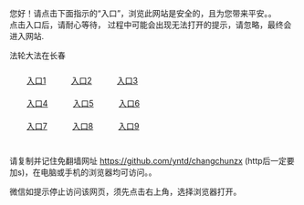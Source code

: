 您好！请点击下面指示的“入口”，浏览此网站是安全的，且为您带来平安。。 <br/>
点击入口后，请耐心等待， 过程中可能会出现无法打开的提示，请忽略，最终会进入网站. </br>

法轮大法在长春<br/>
<div style="padding:10px"><a style="margin:20px" target="_blank" href="https://d3hawuawu0yvl0.cloudfront.net/2Qpsp?jkmllfh" id="ccLink1" rel="nofollow">入口1</a> <a target="_blank" style="margin:20px" href="https://d3nck9pypc7tz.cloudfront.net/2Qpsp?arikvvj" id="ccLink2" rel="nofollow">入口2</a> <a style="margin:20px" target="_blank" href="https://d3etdw6w8tiy9d.cloudfront.net/2Qpsp?arhmaalj" id="ccLink3" rel="nofollow">入口3</a></div>

<div style="padding:10px" ><a style="margin:20px" target="_blank" href="https://d3hawuawu0yvl0.cloudfront.net/2Qpsp?jkmllfh" id="ccLink4" rel="nofollow">入口4</a> <a style="margin:20px" href="https://d3nck9pypc7tz.cloudfront.net/2Qpsp?arikvvj" target="_blank" id="ccLink5" rel="nofollow">入口5</a> <a style="margin:20px" href="https://d3etdw6w8tiy9d.cloudfront.net/2Qpsp?arhmaalj" target="_blank" id="ccLink6" rel="nofollow">入口6</a></div>

<div style="padding:10px"><a style="margin:20px" target="_blank" href="https://d3hawuawu0yvl0.cloudfront.net/2Qpsp?jkmllfh" id="ccLink7" rel="nofollow">入口7</a> <a style="margin:20px" href="https://d3nck9pypc7tz.cloudfront.net/2Qpsp?arikvvj" target="_blank" id="ccLink8" rel="nofollow">入口8</a> <a style="margin:20px" target="_blank" href="https://d3etdw6w8tiy9d.cloudfront.net/2Qpsp?arhmaalj" id="ccLink9" rel="nofollow">入口9</a></div>

<br/>



请复制并记住免翻墙网址 https://github.com/yntd/changchunzx (http后一定要加s)，在电脑或手机的浏览器均可访问。。<br/>

微信如提示停止访问该网页，须先点击右上角，选择浏览器打开。
